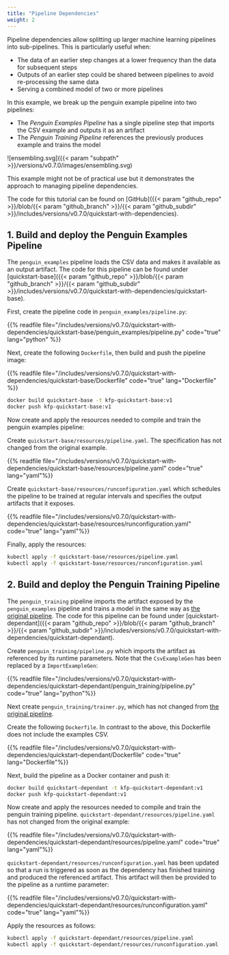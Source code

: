 ```yaml
---
title: "Pipeline Dependencies"
weight: 2
---
```


Pipeline dependencies allow splitting up larger machine learning pipelines into sub-pipelines. This is particularly useful when:

- The data of an earlier step changes at a lower frequency than the data for subsequent steps
- Outputs of an earlier step could be shared between pipelines to avoid re-processing the same data
- Serving a combined model of two or more pipelines

In this example, we break up the penguin example pipeline into two pipelines:

- The *Penguin Examples Pipeline* has a single pipeline step that imports the CSV example and outputs it as an artifact
- The *Penguin Training Pipeline* references the previously produces example and trains the model

![ensembling.svg]({{< param "subpath" >}}/versions/v0.7.0/images/ensembling.svg)

This example might not be of practical use but it demonstrates the approach to managing pipeline dependencies.

The code for this tutorial can be found on [GitHub]({{< param "github_repo" >}}/blob/{{< param "github_branch" >}}/{{< param "github_subdir" >}}/includes/versions/v0.7.0/quickstart-with-dependencies).

## 1. Build and deploy the Penguin Examples Pipeline

The `penguin_examples` pipeline loads the CSV data and makes it available as an output artifact. The code for this pipeline can be found under [quickstart-base]({{< param "github_repo" >}}/blob/{{< param "github_branch" >}}/{{< param "github_subdir" >}}/includes/versions/v0.7.0/quickstart-with-dependencies/quickstart-base).

First, create the pipeline code in `penguin_examples/pipeline.py`:

{{% readfile file="/includes/versions/v0.7.0/quickstart-with-dependencies/quickstart-base/penguin_examples/pipeline.py" code="true" lang="python" %}}

Next, create the following `Dockerfile`, then build and push the pipeline image:

{{% readfile file="/includes/versions/v0.7.0/quickstart-with-dependencies/quickstart-base/Dockerfile" code="true" lang="Dockerfile" %}}

```bash
docker build quickstart-base -t kfp-quickstart-base:v1
docker push kfp-quickstart-base:v1
```

Now create and apply the resources needed to compile and train the penguin examples pipeline:

Create `quickstart-base/resources/pipeline.yaml`. The specification has not changed from the original example.

{{% readfile file="/includes/versions/v0.7.0/quickstart-with-dependencies/quickstart-base/resources/pipeline.yaml" code="true" lang="yaml"%}}

Create `quickstart-base/resources/runconfiguration.yaml` which schedules the pipeline to be trained at regular intervals and specifies the output artifacts that it exposes.

{{% readfile file="/includes/versions/v0.7.0/quickstart-with-dependencies/quickstart-base/resources/runconfiguration.yaml" code="true" lang="yaml"%}}

Finally, apply the resources:

```bash
kubectl apply -f quickstart-base/resources/pipeline.yaml
kubectl apply -f quickstart-base/resources/runconfiguration.yaml
```

## 2. Build and deploy the Penguin Training Pipeline

The `penguin_training` pipeline imports the artifact exposed by the `penguin_examples` pipeline and trains a model in the same way as [the original pipeline](../pipeline_training/).
The code for this pipeline can be found under [quickstart-dependant]({{< param "github_repo" >}}/blob/{{< param "github_branch" >}}/{{< param "github_subdir" >}}/includes/versions/v0.7.0/quickstart-with-dependencies/quickstart-dependant).

Create `penguin_training/pipeline.py` which imports the artifact as referenced by its runtime parameters. Note that the `CsvExampleGen` has been replaced by a `ImportExampleGen`:

{{% readfile file="/includes/versions/v0.7.0/quickstart-with-dependencies/quickstart-dependant/penguin_training/pipeline.py" code="true" lang="python"%}}

Next create `penguin_training/trainer.py`, which has not changed from [the original pipeline](../pipeline_training/).

Create the following `Dockerfile`. In contrast to the above, this Dockerfile does not include the examples CSV.

{{% readfile file="/includes/versions/v0.7.0/quickstart-with-dependencies/quickstart-dependant/Dockerfile" code="true" lang="Dockerfile"%}}

Next, build the pipeline as a Docker container and push it:

```bash
docker build quickstart-dependant -t kfp-quickstart-dependant:v1
docker push kfp-quickstart-dependant:v1
```

Now create and apply the resources needed to compile and train the penguin training pipeline.
`quickstart-dependant/resources/pipeline.yaml` has not changed from the original example:

{{% readfile file="/includes/versions/v0.7.0/quickstart-with-dependencies/quickstart-dependant/resources/pipeline.yaml" code="true" lang="yaml"%}}

`quickstart-dependant/resources/runconfiguration.yaml` has been updated so that a run is triggered as soon as the dependency has finished training and produced the referenced artifact. This artifact will then be provided to the pipeline as a runtime parameter:

{{% readfile file="/includes/versions/v0.7.0/quickstart-with-dependencies/quickstart-dependant/resources/runconfiguration.yaml" code="true" lang="yaml"%}}

Apply the resources as follows:

```bash
kubectl apply -f quickstart-dependant/resources/pipeline.yaml
kubectl apply -f quickstart-dependant/resources/runconfiguration.yaml
```

